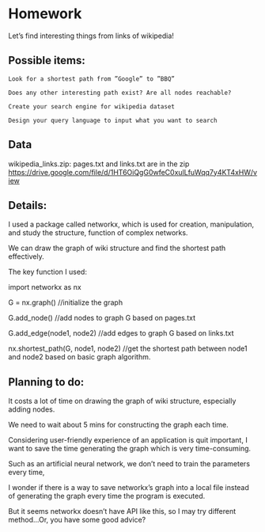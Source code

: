 Homework
===================

Let’s find interesting things from links of wikipedia!

Possible items:
----------------
    Look for a shortest path from ”Google” to ”BBQ”

    Does any other interesting path exist? Are all nodes reachable?

    Create your search engine for wikipedia dataset

    Design your query language to input what you want to search

Data
---------------
wikipedia_links.zip: pages.txt and links.txt are in the zip
https://drive.google.com/file/d/1HT6OiQgG0wfeC0xulLfuWqq7y4KT4xHW/view

Details:
------------
I used a package called networkx, which is used for creation, manipulation, and study the structure, function of complex networks. 

We can draw the graph of wiki structure and find the shortest path effectively.

The key function I used:

import networkx as nx

G = nx.graph() //initialize the graph

G.add_node()  //add nodes to graph G based on pages.txt

G.add_edge(node1, node2)  //add edges to graph G based on links.txt

nx.shortest_path(G, node1, node2)    //get the shortest path between node1 and node2 based on basic graph algorithm.


Planning to do:
----------------------
It costs a lot of time on drawing the graph of wiki structure, especially adding nodes.

We need to wait about 5 mins for constructing the graph each time. 

Considering user-friendly experience of an application is quit important, I want to save the time generating the graph which is very time-consuming. 

Such as an artificial neural network, we don’t need to train the parameters every time, 

I wonder if there is a way to save networkx’s graph into a local file instead of generating the graph every time the program is executed. 

But it seems networkx doesn’t have API like this, so I may try different method...Or, you have some good advice?


